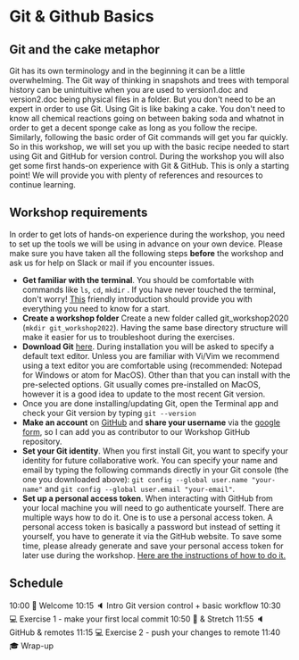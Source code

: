 # Git & Github Basics

## Git and the cake metaphor
Git has its own terminology and in the beginning it can be a little overwhelming. The Git way of thinking in snapshots and trees with temporal history can be unintuitive when you are used to version1.doc and version2.doc being physical files in a folder.
But you don't need to be an expert in order to use Git. Using Git is like baking a cake. You don't need to know all chemical reactions going on between baking soda and whatnot in order to get a decent sponge cake as long as you follow the recipe. Similarly, following the basic order of Git commands will get you far quickly. So in this workshop, we will set you up with the basic recipe needed to start using Git and GitHub for version control. During the workshop you will also get some first hands-on experience with Git & GitHub. This is only a starting point! We will provide you with plenty of references and resources to continue learning.

## Workshop requirements
In order to get lots of hands-on experience during the workshop, you need to set up the tools we will be using in advance on your own device. Please make sure you have taken all the following steps __before__ the workshop and ask us for help on Slack or mail if you encounter issues.

* __Get familiar with the terminal__. You should be comfortable with commands like ``ls``, ``cd``, ``mkdir`` . If you have never touched the terminal, don't worry! [This](https://blog.balthazar-rouberol.com/discovering-the-terminal) friendly introduction should provide you with everything you need to know for a start.
* __Create a workshop folder__ Create a new folder called git_workshop2020 (``mkdir git_workshop2022``). Having the same base directory structure will make it easier for us to troubleshoot during the exercises.
* __Download Git__ [here](https://git-scm.com/download/). During installation you will be asked to specify a default text editor. Unless you are familiar with Vi/Vim we recommend using a text editor you are comfortable using (recommended: Notepad for Windows or atom for MacOS). Other than that you can install with the pre-selected options. Git usually comes pre-installed on MacOS, however it is a good idea to update to the most recent Git version.
* Once you are done installing/updating Git, open the Terminal app and check your Git version by typing ```git --version```
* __Make an account__ on [GitHub](https://github.com/) and __share your username__ via the [google form](https://forms.gle/9Ae4bGvQAv7cqws57), so I can add you as contributor to our Workshop GitHub repository.
* __Set your Git identity__. When you first install Git, you want to specify your identity for future collaborative work. You can specify your name and email by typing the following commands directly in your Git console (the one you downloaded above): ``git config --global user.name "your-name"`` and ``git config --global user.email "your-email"``.
* __Set up a personal access token__. When interacting with GitHub from your local machine you will need to go authenticate yourself.  There are multiple ways how to do it. One is to use a personal access token. A personal access token is basically a password but instead of setting it yourself, you have to generate it via the GitHub website. To save some time, please already generate and save your personal access token for later use during the workshop. [Here are the instructions of how to do it.](https://docs.github.com/en/enterprise-server@3.5/authentication/keeping-your-account-and-data-secure/creating-a-personal-access-token)

## Schedule
10:00  :wave: Welcome
10:15  :speaker: Intro Git version control + basic workflow
10:30  :computer: Exercise 1 - make your first local commit
10:50  :cookie: & Stretch
11:55  :speaker: GitHub & remotes
11:15  :computer: Exercise 2 - push your changes to remote
11:40  :mortar_board: Wrap-up
